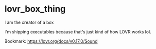 # lovr_box_thing
 I am the creator of a box

I'm shipping executables because that's just kind of how LOVR works lol.

Bookmark:
https://lovr.org/docs/v0.17.0/Sound